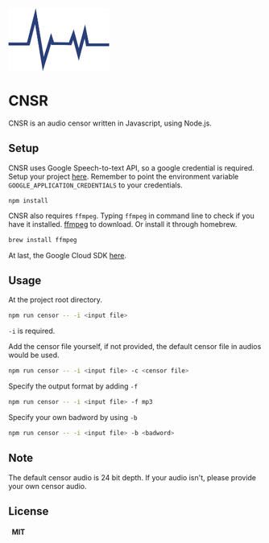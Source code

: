 <img src="https://github.com/hkisthebest/CNSR/blob/master/CNSR.png" alt="CNSR" width="200" height="125"/>

# CNSR

CNSR is an audio censor written in Javascript, using Node.js.

## Setup

CNSR uses Google Speech-to-text API, so a google credential is required. Setup your project [here](https://cloud.google.com/speech-to-text/docs/quickstart-client-libraries). Remember to point the environment variable `GOOGLE_APPLICATION_CREDENTIALS` to your credentials.
```
npm install
```
CNSR also requires `ffmpeg`. Typing `ffmpeg` in command line to check if you have it installed. [ffmpeg](https://www.ffmpeg.org/download.html) to download. Or install it through homebrew.
```bash
brew install ffmpeg
```
At last, the Google Cloud SDK [here](https://cloud.google.com/sdk/docs/downloads-interactive).


## Usage
At the project root directory.
```bash
npm run censor -- -i <input file>
```
`-i` is required.  
  
Add the censor file yourself, if not provided, the default censor file in audios would be used.
```bash
npm run censor -- -i <input file> -c <censor file>
```
Specify the output format by adding `-f`
```bash
npm run censor -- -i <input file> -f mp3
```
Specify your own badword by using `-b`
```bash
npm run censor -- -i <input file> -b <badword>
```
## Note
The default censor audio is 24 bit depth. If your audio isn't, please provide your own censor audio.

## License
#### &nbsp;&nbsp;MIT
